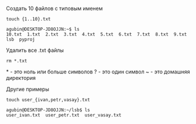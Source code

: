 Создать 10 файлов с типовым именем
```linux
touch {1..10}.txt
```
```linux
agubin@DESKTOP-JD8OJJN:~$ ls
10.txt  1.txt  2.txt  3.txt  4.txt  5.txt  6.txt  7.txt  8.txt  9.txt  lsb  pyproj
```

Удалить все .txt файлы
```linux
rm *.txt
```

\* - это ноль или больше символов
? - это один символ
~ - это домашняя директория

Другие примеры
```linux
touch user_{ivan,petr,vasay}.txt
```
```linux
agubin@DESKTOP-JD8OJJN:~/lsb$ ls
user_ivan.txt  user_petr.txt  user_vasay.txt
```
